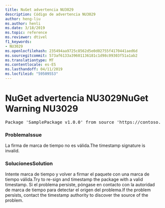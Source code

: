```yaml
---
title: NuGet advertencia NU3029
description: Código de advertencia NU3029
author: heng-liu
ms.author: henli
ms.date: 3/18/2019
ms.topic: reference
ms.reviewer: dtivel
f1_keywords:
- NU3029
ms.openlocfilehash: 235494aa9725c8562d5e0d02755f4170441aed6d
ms.sourcegitcommit: 573af6133a39601136181c1d98c09303f51a1ab2
ms.translationtype: MT
ms.contentlocale: es-ES
ms.lasthandoff: 04/11/2019
ms.locfileid: "59509553"
---
```

# <a name="nuget-warning-nu3029"></a><span data-ttu-id="aeb01-103">NuGet advertencia NU3029</span><span class="sxs-lookup"><span data-stu-id="aeb01-103">NuGet Warning NU3029</span></span>

<pre>Package 'SamplePackage v1.0.0' from source 'https://contoso.com/index.json': The timestamp signature is invalid.</pre>

### <a name="issue"></a><span data-ttu-id="aeb01-104">Problema</span><span class="sxs-lookup"><span data-stu-id="aeb01-104">Issue</span></span>

<span data-ttu-id="aeb01-105">La firma de marca de tiempo no es válida.</span><span class="sxs-lookup"><span data-stu-id="aeb01-105">The timestamp signature is invalid.</span></span>


### <a name="solution"></a><span data-ttu-id="aeb01-106">Soluciones</span><span class="sxs-lookup"><span data-stu-id="aeb01-106">Solution</span></span>

<span data-ttu-id="aeb01-107">Intente marca de tiempo y volver a firmar el paquete con una marca de tiempo válida.</span><span class="sxs-lookup"><span data-stu-id="aeb01-107">Try to re-sign and timestamp the package with a valid timestamp.</span></span> <span data-ttu-id="aeb01-108">Si el problema persiste, póngase en contacto con la autoridad de marca de tiempo para detectar el origen del problema.</span><span class="sxs-lookup"><span data-stu-id="aeb01-108">If the problem persists, contact the timestamp authority to discover the source of the problem.</span></span>